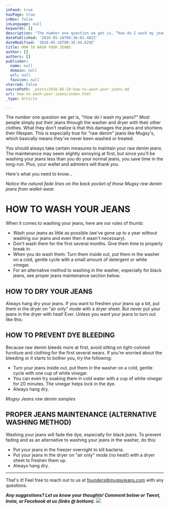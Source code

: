 ```yaml
---
inFeed: true
hasPage: true
inNav: false
inLanguage: null
keywords: []
description: "The number one question we get is, “How do I wash my jeans?” Most people simply put their jeans through the washer and dryer with their other clothes. What they don’t realize is that this damages the jeans and shortens their lifespan. This is especially true for “raw denim” jeans like Mugsy’s, which basically means they've never been washed or treated."
datePublished: '2016-05-18T00:36:02.482Z'
dateModified: '2016-05-18T00:35:44.829Z'
title: HOW TO WASH YOUR JEANS
author: []
authors: []
publisher:
  name: null
  domain: null
  url: null
  favicon: null
starred: false
sourcePath: _posts/2016-05-18-how-to-wash-your-jeans.md
url: how-to-wash-your-jeans/index.html
_type: Article

---
```

The number one question we get is, "How do I wash my jeans?" Most people simply put their jeans through the washer and dryer with their other clothes. What they don't realize is that this damages the jeans and shortens their lifespan. This is especially true for "raw denim" jeans like Mugsy's, which basically means they've never been washed or treated.

You should always take certain measures to maintain your raw denim jeans. The maintenance may seem slightly annoying at first, but since you'll be washing your jeans less than you do your normal jeans, you save time in the long-run. Plus, your wallet and admirers will thank you.

Here's what you need to know...

_Notice the natural fade lines on the back pocket of these Mugsy raw denim jeans from wallet-wear._

# **HOW TO WASH YOUR JEANS**

When it comes to washing your jeans, here are our rules of thumb:

* Wash your jeans as little as possible (we've gone up to a year without washing our jeans and even then it wasn't necessary).
* Don't wash them for the first several months. Give them time to properly break in.
* When you do wash them: Turn them inside out, put them in the washer on a cold, gentle cycle with a small amount of detergent or white vinegar.
* For an alternative method to washing in the washer, especially for black jeans, see proper jeans maintenance section below.

## **HOW TO DRY YOUR JEANS**

Always hang dry your jeans. If you want to freshen your jeans up a bit, put them in the dryer on "air only" mode with a dryer sheet. But never put your jeans in the dryer with heat! Ever. Unless you want your jeans to turn out like this:

## HOW TO PREVENT DYE BLEEDING

Because raw denim bleeds more at first, avoid sitting on light-colored furniture and clothing for the first several wears. If you're worried about the bleeding or it starts to bother you, try the following:

* Turn your jeans inside out, put them in the washer on a cold, gentle cycle with one cup of white vinegar.
* You can even try soaking them in cold water with a cup of white vinegar for 20 minutes. The vinegar helps lock in the dye.
* Always hang dry.

_Mugsy Jeans raw denim samples_

## **PROPER JEANS MAINTENANCE (ALTERNATIVE WASHING METHOD)**

Washing your jeans will fade the dye, especially for black jeans. To prevent fading and as an alternative to washing your jeans in the washer, do this:

* Put your jeans in the freezer overnight to kill bacteria.
* Put your jeans in the dryer on "air only" mode (no heat!) with a dryer sheet to freshen them up.
* Always hang dry.

----------

That's it! Feel free to reach out to us at founders@mugsyjeans.com with any questions.

_**Any suggestions? Let us know your thoughts! Comment below or Tweet, Insta, or Facebook at us (links @ bottom).**_
![](https://the-grid-user-content.s3-us-west-2.amazonaws.com/0cc1bf65-8b47-405d-9535-c6798d1acc02.jpg)